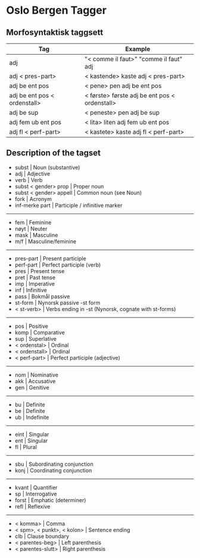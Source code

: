 # Oslo Bergen Tagger
## Morfosyntaktisk taggsett
|Tag	|Example  	| 
|---	|---	      |
| adj	  	|  	"< comme il faut>" "comme il faut" adj 	      | 
| adj < pres-part> 	|< kastende> kaste adj < pres-part>   	|
| adj be ent pos 	| < pene> pen adj be ent pos  	      |
| adj be ent pos < ordenstall>  	| < første> første adj be ent pos < ordenstall>	      |
| adj be sup 	| < peneste> pen adj be sup  	      |
| adj fem ub ent pos  	| < lita> liten adj fem ub ent pos  	      |
| adj fl < perf-part>  	| < kastete> kaste adj fl < perf-part>  	      |


## Description of the tagset
  - subst                   |	Noun (substantive)
  - adj                     | Adjective
  - verb                    | Verb
  - subst < gender> prop     |	Proper noun
  - subst < gender> appell   |	Common noun (see Noun)
  - fork                    |	Acronym
  - inf-merke	part          |	Participle / infinitive marker

-----
  - fem                     |	Feminine
  - nøyt                    | Neuter
  - mask                    | Masculine
  - m/f                     | Masculine/feminine

-----
  - pres-part               |	Present participle
  - perf-part               | Perfect participle (verb)
  - pres                    | Present tense
  - pret                    | Past tense
  - imp                     | Imperative
  - inf                     | Infinitive
  - pass                    | Bokmål passive
  - st-form                 | Nynorsk passive -st form
  - < st-verb>               | Verbs ending in -st (Nynorsk, cognate with st-forms)

-----
  - pos                     | Positive
  - komp                    | Comparative
  - sup                     | Superlative
  - < ordenstal>             | Ordinal
  - < ordenstall>            | Ordinal
  - < perf-part>             | Perfect participle (adjective)

-----
  - nom                     | Nominative
  - akk                     | Accusative
  - gen                     | Genitive

------

  - bu                      | Definite
  - be                      | Definite
  - ub                      | Indefinite

------
  - eint                    | Singular
  - ent                     | Singular
  - fl                      | Plural

------
  - sbu                     | Subordinating conjunction
  - konj                    | Coordinating conjunction

------
  - kvant                   | Quantifier
  - sp                      | Interrogative
  - forst                   | Emphatic (determiner)
  - refl                    | Reflexive

------
  - < komma>                 | Comma
  - < spm>, < punkt>, < kolon> | Sentence ending
  - clb                     | Clause boundary
  - < parentes-beg>          | Left parenthesis
  - < parentes-slutt>        | Right parenthesis
